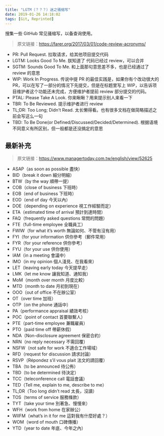 ```yaml
---
title: "LGTM（？？？）迷之骚缩写"
date: 2019-01-26 14:18:02
tags: [Git, Reprinted]
---
```


搜集一些 GitHub 常见骚缩写，以备查询使用。

<!--more-->

> 原文链接：<https://farer.org/2017/03/01/code-review-acronyms/>

- PR: Pull Request. 拉取请求，给其他项目提交代码
- LGTM: Looks Good To Me. 朕知道了 代码已经过 review，可以合并
- SGTM: Sounds Good To Me. 和上面那句意思差不多，也是已经通过了 review 的意思
- WIP: Work In Progress. 传说中提 PR 的最佳实践是，如果你有个改动很大的 PR，可以在写了一部分的情况下先提交，但是在标题里写上 WIP，以告诉项目维护者这个功能还未完成，方便维护者提前 review 部分提交的代码。
- PTAL: Please Take A Look. 你来瞅瞅？用来提示别人来看一下
- TBR: To Be Reviewed. 提示维护者进行 review
- TL;DR: Too Long; Didn't Read. 太长懒得看。也有很多文档在做简略描述之前会写这么一句
- TBD: To Be Done(or Defined/Discussed/Decided/Determined). 根据语境不同意义有所区别，但一般都是还没搞定的意思

## 最新补充

> 原文链接：https://www.managertoday.com.tw/english/view/52625

- ASAP（as soon as possible 盡快）
- BID（break it down 細分明細）
- BTW（by the way 順帶一提）
- COB（close of business 下班時）
- EOB（end of business 下班時）
- EOD（end of day 今天以內）
- DOE（depending on experience 視工作經驗而定）
- ETA（estimated time of arrival 預計到達時間）
- FAQ（frequently asked questions 常問的問題）
- FTE（full-time employee 全職員工）
- FWIW（for what it’s worth 無論如何、不管有沒有用）
- FYI（for your information 供你參考（郵件常用）
- FYR（for your reference 供你參考）
- FYU（for your use 供你使用）
- IAM（in a meeting 會議中）
- IMO（in my opinion 個人淺見、在我看來）
- LET（leaving early today 今天提早走）
- LMK（let me know 讓我知道、通知我）
- MoM（month over month 月度比較）
- MTD（month to date 月初到現在）
- OOO（out of office 不在辦公室）
- OT（over time 加班）
- OTP（on the phone 通話中）
- PA（performance appraisal 績效考核）
- POC（point of contact 首要聯繫人）
- PTE（part-time employee 兼職雇員）
- PTO（paid time off 帶薪休假）
- NDA（Non-disclosure agreement 保密合約）
- NRN（no reply necessary 不需回覆）
- NSFW（not safe for work 不適合工作場域）
- RFD（request for discussion 請求討論）
- RSVP（Répondez s’il vous plait 法文的請回覆）
- TBA（to be announced 待公佈）
- TBD（to be determined 待決定）
- TCC（teleconference call 電話會議）
- TED（Tell me, explain to me, describe to me）
- TL;DR（Too long didn’t read 太長，沒讀）
- TOS（terms of service 服務條款）
- TYT（take your time 別著急、慢慢來）
- WFH（work from home 在家辦公）
- WIIFM（what’s in it for me 這對我有什麼好處？）
- WOM（word of mouth 口碑傳播）
- YTD（year to date 年底、今年之內）
